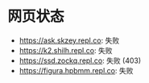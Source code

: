 # 网页状态
- https://ask.skzey.repl.co: 失败
- https://k2.shilh.repl.co: 失败
- https://ssd.zockq.repl.co: 失败 (403)
- https://figura.hpbmm.repl.co: 失败
